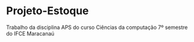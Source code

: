 # Projeto-Estoque

Trabalho da disciplina APS do curso Ciências da computação 7º semestre do IFCE Maracanaú
